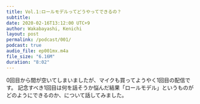 ```yaml
---
title: Vol.1:ロールモデルってどうやってできるの？
subtitle: 
date: 2020-02-16T13:12:00 UTC+9
author: Wakabayashi, Kenichi
layout: post
permalink: /podcast/001/
podcast: true
audio_file: ep001mx.m4a
file_size: "6.16M"
duration: "8:02"
---
```

0回目から間が空いてしまいましたが、マイクも買ってようやく1回目の配信です。
記念すべき1回目は何を話そうか悩んだ結果「ロールモデル」というものがどのようにできるのか、について話してみました。